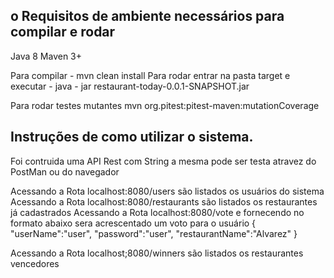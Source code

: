 ## o Requisitos de ambiente necessários para compilar e rodar 
Java 8
Maven 3+

Para compilar - mvn clean install
Para rodar entrar na pasta target e executar - java - jar restaurant-today-0.0.1-SNAPSHOT.jar 

Para rodar testes mutantes mvn org.pitest:pitest-maven:mutationCoverage

## Instruções de como utilizar o sistema.
Foi contruida uma API Rest com String a mesma pode ser testa atravez do PostMan ou do navegador

Acessando a Rota localhost:8080/users são listados os usuários do sistema 
Acessando a Rota localhost:8080/restaurants são listados os restaurantes já cadastrados
Acessando a Rota localhost:8080/vote e fornecendo no formato abaixo sera acrescentado um voto para o usuário
{
"userName":"user",
"password":"user",
"restaurantName":"Alvarez"
}

Acessando a Rota localhost;8080/winners são listados os restaurantes vencedores
